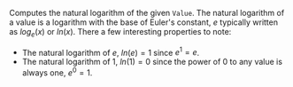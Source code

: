 Computes the natural logarithm of the given `Value`. The natural logarithm of a value is a logarithm with the base of Euler's constant, $e$ typically written as $log_{e}(x)$ or $ln(x)$. There a few interesting properties to note:

- The natural logarithm of $e$, $ln(e) = 1$ since $e^{1} = e$.
- The natural logarithm of $1$, $ln(1) = 0$ since the power of 0 to any value is always one, $e^{0} = 1$.
